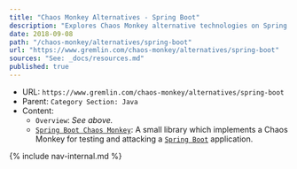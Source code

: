 ```yaml
---
title: "Chaos Monkey Alternatives - Spring Boot"
description: "Explores Chaos Monkey alternative technologies on Spring Boot."
date: 2018-09-08
path: "/chaos-monkey/alternatives/spring-boot"
url: "https://www.gremlin.com/chaos-monkey/alternatives/spring-boot"
sources: "See: _docs/resources.md"
published: true
---
```


- URL: `https://www.gremlin.com/chaos-monkey/alternatives/spring-boot`
- Parent: `Category Section: Java`
- Content:
  - `Overview`: _See above._
  - [`Spring Boot Chaos Monkey`](https://codecentric.github.io/chaos-monkey-spring-boot/): A small library which implements a Chaos Monkey for testing and attacking a [`Spring Boot`](http://spring.io/projects/spring-boot) application.

{% include nav-internal.md %}